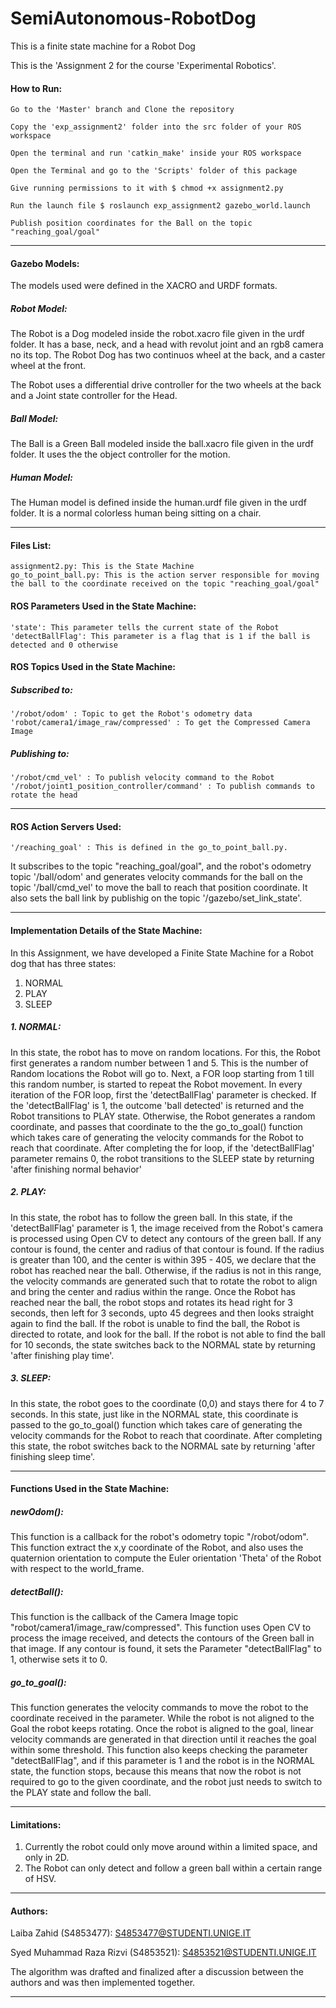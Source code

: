 # SemiAutonomous-RobotDog

This is a finite state machine for a Robot Dog

This is the 'Assignment 2 for the course 'Experimental Robotics'.

#### How to Run:

    Go to the 'Master' branch and Clone the repository
    
    Copy the 'exp_assignment2' folder into the src folder of your ROS workspace
    
    Open the terminal and run 'catkin_make' inside your ROS workspace
    
    Open the Terminal and go to the 'Scripts' folder of this package

    Give running permissions to it with $ chmod +x assignment2.py

    Run the launch file $ roslaunch exp_assignment2 gazebo_world.launch
    
    Publish position coordinates for the Ball on the topic "reaching_goal/goal"
    
**************************    

#### Gazebo Models:

The models used were defined in the XACRO and URDF formats.

##### Robot Model:

The Robot is a Dog modeled inside the robot.xacro file given in the urdf folder.
It has a base, neck, and a head with revolut joint and an rgb8 camera no its top.
The Robot Dog has two continuos wheel at the back, and a caster wheel at the front.

The Robot uses a differential drive controller for the two wheels at the back and a Joint state controller for the Head.

##### Ball Model:

The Ball is a Green Ball modeled inside the ball.xacro file given in the urdf folder.
It uses the the object controller for the motion.

##### Human Model:

The Human model is defined inside the human.urdf file given in the urdf folder.
It is a normal colorless human being sitting on a chair.

**************************    

#### Files List:

    assignment2.py: This is the State Machine
    go_to_point_ball.py: This is the action server responsible for moving the ball to the coordinate received on the topic "reaching_goal/goal"

#### ROS Parameters Used in the State Machine:

    'state': This parameter tells the current state of the Robot
    'detectBallFlag': This parameter is a flag that is 1 if the ball is detected and 0 otherwise
    
#### ROS Topics Used in the State Machine:

#####   Subscribed to:

    '/robot/odom' : Topic to get the Robot's odometry data
    'robot/camera1/image_raw/compressed' : To get the Compressed Camera Image
          
#####   Publishing to:

    '/robot/cmd_vel' : To publish velocity command to the Robot
    '/robot/joint1_position_controller/command' : To publish commands to rotate the head
	
**************************

#### ROS Action Servers Used:

    '/reaching_goal' : This is defined in the go_to_point_ball.py.
	
It subscribes to the topic "reaching_goal/goal", and the robot's odometry topic '/ball/odom' and generates velocity commands for the ball on the topic '/ball/cmd_vel' to move the ball to reach that position coordinate. It also sets the ball link by publishig on the topic '/gazebo/set_link_state'.
          
    
**************************

#### Implementation Details of the State Machine:

In this Assignment, we have developed a Finite State Machine for a Robot dog that has three states:

1. NORMAL
2. PLAY
3. SLEEP


##### 1. NORMAL:

In this state, the robot has to move on random locations.
For this, the Robot first generates a random number between 1 and 5.
This is the number of Random locations the Robot will go to.
Next, a FOR loop starting from 1 till this random number, is started to repeat the Robot movement.
In every iteration of the FOR loop, first the 'detectBallFlag' parameter is checked.
If the 'detectBallFlag' is 1, the outcome 'ball detected' is returned and the Robot transitions to PLAY state.
Otherwise, the Robot generates a random coordinate, and passes that coordinate to the the go_to_goal() function which takes care of generating the velocity commands for the Robot to reach that coordinate.
After completing the for loop, if the 'detectBallFlag' parameter remains 0, the robot transitions to the SLEEP state by returning 'after finishing normal behavior'
    
    
##### 2. PLAY:

In this state, the robot has to follow the green ball.
In this state, if the 'detectBallFlag' parameter is 1, the image received from the Robot's camera is processed using Open CV to detect any contours of the green ball.
If any contour is found, the center and radius of that contour is found. If the radius is greater than 100, and the center is within 395 - 405, we declare that the robot has reached near the ball. Otherwise, if the radius is not in this range, the velocity commands are generated such that to rotate the robot to align and bring the center and radius within the range.
Once the Robot has reached near the ball, the robot stops and rotates its head right for 3 seconds, then left for 3 seconds, upto 45 degrees and then looks straight again to find the ball.
If the robot is unable to find the ball, the Robot is directed to rotate, and look for the ball.
If the robot is not able to find the ball for 10 seconds, the state switches back to the NORMAL state by returning 'after finishing play time'.

    
##### 3. SLEEP:

In this state, the robot goes to the coordinate (0,0) and stays there for 4 to 7 seconds.
In this state, just like in the NORMAL state, this coordinate is passed to the go_to_goal() function which takes care of generating the velocity commands for the Robot to reach that coordinate.
After completing this state, the robot switches back to the NORMAL sate by returning 'after finishing sleep time'.


**************************

#### Functions Used in the State Machine:

##### newOdom():
This function is a callback for the robot's odometry topic "/robot/odom".
This function extract the x,y coordinate of the Robot, and also uses the quaternion orientation to compute the Euler orientation 'Theta' of the Robot with respect to the world_frame.
        
##### detectBall():
This function is the callback of the Camera Image topic "robot/camera1/image_raw/compressed".
This function uses Open CV to process the image received, and detects the contours of the Green ball in that image.
If any contour is found, it sets the Parameter "detectBallFlag" to 1, otherwise sets it to 0.

##### go_to_goal():
This function generates the velocity commands to move the robot to the coordinate received in the parameter.
While the robot is not aligned to the Goal the robot keeps rotating. Once the robot is aligned to the goal, linear velocity commands are generated in that direction until it reaches the goal within some threshold.
This function also keeps checking the parameter "detectBallFlag", and if this parameter is 1 and the robot is in the NORMAL state, the function stops, because this means that now the robot is not required to go to the given coordinate, and the robot just needs to switch to the PLAY state and follow the ball.

**************************

#### Limitations:
	
1. Currently the robot could only move around within a limited space, and only in 2D.
2. The Robot can only detect and follow a green ball within a certain range of HSV.

**************************

#### Authors:

Laiba Zahid (S4853477): S4853477@STUDENTI.UNIGE.IT

Syed Muhammad Raza Rizvi (S4853521): S4853521@STUDENTI.UNIGE.IT

The algorithm was drafted and finalized after a discussion between the authors and was then implemented together.

**************************

